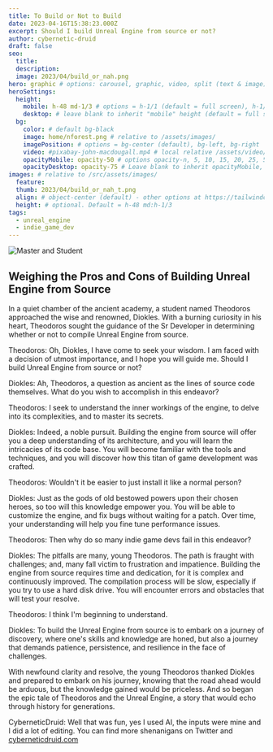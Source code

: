 ```yaml
---
title: To Build or Not to Build
date: 2023-04-16T15:38:23.000Z
excerpt: Should I build Unreal Engine from source or not?
author: cybernetic-druid
draft: false
seo:
  title:
  description:
  image: 2023/04/build_or_nah.png
hero: graphic # options: carousel, graphic, video, split (text & image)
heroSettings:
  height:
    mobile: h-48 md-1/3 # options = h-1/1 (default = full screen), h-1/2, h-1/3, h-3/4, h-9/10, h-48 (12rem, 192px), h-56 (14rem, 224px), h-64 (16rem, 256px)
    desktop: # leave blank to inherit "mobile" height (default = full screen)
  bg:
    color: # default bg-black
    image: home/nforest.png # relative to /assets/images/
    imagePosition: # options = bg-center (default), bg-left, bg-right
    video: #pixabay-john-macdougall.mp4 # local relative /assets/video/, or full https://... if remote?
    opacityMobile: opacity-50 # options opacity-n, 5, 10, 15, 20, 25, 50, 75, 100 (default)
    opacityDesktop: opacity-75 # Leave blank to inherit opacityMobile, use same options as opacityMobile
images: # relative to /src/assets/images/
  feature:
  thumb: 2023/04/build_or_nah_t.png
  align: # object-center (default) - other options at https://tailwindcss.com/docs/object-position
  height: # optional. Default = h-48 md:h-1/3
tags:
  - unreal_engine
  - indie_game_dev
---
```


<img src="/assets/images/2023/04/build_or_nah.png" alt="Master and Student">

## Weighing the Pros and Cons of Building Unreal Engine from Source

In a quiet chamber of the ancient academy, a student named Theodoros approached the wise and renowned, Diokles.  With a burning curiosity in his heart, Theodoros sought the guidance of the Sr Developer in determining whether or not to compile Unreal Engine from source.

Theodoros: Oh, Diokles, I have come to seek your wisdom. I am faced with a decision of utmost importance, and I hope you will guide me. Should I build Unreal Engine from source or not?

Diokles: Ah, Theodoros, a question as ancient as the lines of source code themselves.  What do you wish to accomplish in this endeavor?

Theodoros: I seek to understand the inner workings of the engine, to delve into its complexities, and to master its secrets.

Diokles: Indeed, a noble pursuit. Building the engine from source will offer you a deep understanding of its architecture, and you will learn the intricacies of its code base. You will become familiar with the tools and techniques, and you will discover how this titan of game development was crafted.

Theodoros: Wouldn't it be easier to just install it like a normal person?

Diokles: Just as the gods of old bestowed powers upon their chosen heroes, so too will this knowledge empower you. You will be able to customize the engine, and fix bugs without waiting for a patch.  Over time, your understanding will help you fine tune performance issues.

Theodoros: Then why do so many indie game devs fail in this endeavor?

Diokles: The pitfalls are many, young Theodoros. The path is fraught with challenges; and, many fall victim to frustration and impatience.  Building the engine from source requires time and dedication, for it is complex and continuously improved. The compilation process will be slow, especially if you try to use a hard disk drive.  You will encounter errors and obstacles that will test your resolve.

Theodoros: I think I'm beginning to understand.

Diokles: To build the Unreal Engine from source is to embark on a journey of discovery, where one's skills and knowledge are honed, but also a journey that demands patience, persistence, and resilience in the face of challenges.

With newfound clarity and resolve, the young Theodoros thanked Diokles and prepared to embark on his journey, knowing that the road ahead would be arduous, but the knowledge gained would be priceless. And so began the epic tale of Theodoros and the Unreal Engine, a story that would echo through history for generations.

CyberneticDruid:
Well that was fun, yes I used AI, the inputs were mine and I did a lot of editing.
You can find more shenanigans on Twitter and [cyberneticdruid.com](https://cyberneticdruid.com/)